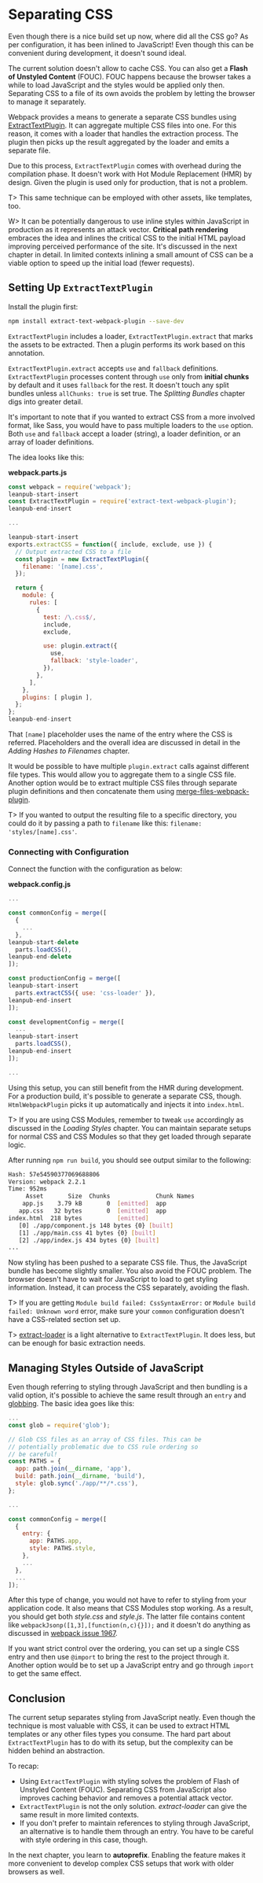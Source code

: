 # Separating CSS

Even though there is a nice build set up now, where did all the CSS go? As per configuration, it has been inlined to JavaScript! Even though this can be convenient during development, it doesn't sound ideal.

The current solution doesn't allow to cache CSS. You can also get a **Flash of Unstyled Content** (FOUC). FOUC happens because the browser takes a while to load JavaScript and the styles would be applied only then. Separating CSS to a file of its own avoids the problem by letting the browser to manage it separately.

Webpack provides a means to generate a separate CSS bundles using [ExtractTextPlugin](https://www.npmjs.com/package/extract-text-webpack-plugin). It can aggregate multiple CSS files into one. For this reason, it comes with a loader that handles the extraction process. The plugin then picks up the result aggregated by the loader and emits a separate file.

Due to this process, `ExtractTextPlugin` comes with overhead during the compilation phase. It doesn't work with Hot Module Replacement (HMR) by design. Given the plugin is used only for production, that is not a problem.

T> This same technique can be employed with other assets, like templates, too.

W> It can be potentially dangerous to use inline styles within JavaScript in production as it represents an attack vector. **Critical path rendering** embraces the idea and inlines the critical CSS to the initial HTML payload improving perceived performance of the site. It's discussed in the next chapter in detail. In limited contexts inlining a small amount of CSS can be a viable option to speed up the initial load (fewer requests).

## Setting Up `ExtractTextPlugin`

Install the plugin first:

```bash
npm install extract-text-webpack-plugin --save-dev
```

`ExtractTextPlugin` includes a loader, `ExtractTextPlugin.extract` that marks the assets to be extracted. Then a plugin performs its work based on this annotation.

`ExtractTextPlugin.extract` accepts `use` and `fallback` definitions. `ExtractTextPlugin` processes content through `use` only from **initial chunks** by default and it uses `fallback` for the rest. It doesn't touch any split bundles unless `allChunks: true` is set true. The *Splitting Bundles* chapter digs into greater detail.

It's important to note that if you wanted to extract CSS from a more involved format, like Sass, you would have to pass multiple loaders to the `use` option. Both `use` and `fallback` accept a loader (string), a loader definition, or an array of loader definitions.

The idea looks like this:

**webpack.parts.js**

```javascript
const webpack = require('webpack');
leanpub-start-insert
const ExtractTextPlugin = require('extract-text-webpack-plugin');
leanpub-end-insert

...

leanpub-start-insert
exports.extractCSS = function({ include, exclude, use }) {
  // Output extracted CSS to a file
  const plugin = new ExtractTextPlugin({
    filename: '[name].css',
  });

  return {
    module: {
      rules: [
        {
          test: /\.css$/,
          include,
          exclude,

          use: plugin.extract({
            use,
            fallback: 'style-loader',
          }),
        },
      ],
    },
    plugins: [ plugin ],
  };
};
leanpub-end-insert
```

That `[name]` placeholder uses the name of the entry where the CSS is referred. Placeholders and the overall idea are discussed in detail in the *Adding Hashes to Filenames* chapter.

It would be possible to have multiple `plugin.extract` calls against different file types. This would allow you to aggregate them to a single CSS file. Another option would be to extract multiple CSS files through separate plugin definitions and then concatenate them using [merge-files-webpack-plugin](https://www.npmjs.com/package/merge-files-webpack-plugin).

T> If you wanted to output the resulting file to a specific directory, you could do it by passing a path to `filename` like this: `filename: 'styles/[name].css'`.

### Connecting with Configuration

Connect the function with the configuration as below:

**webpack.config.js**

```javascript
...

const commonConfig = merge([
  {
    ...
  },
leanpub-start-delete
  parts.loadCSS(),
leanpub-end-delete
]);

const productionConfig = merge([
leanpub-start-insert
  parts.extractCSS({ use: 'css-loader' }),
leanpub-end-insert
]);

const developmentConfig = merge([
  ...
leanpub-start-insert
  parts.loadCSS(),
leanpub-end-insert
]);

...
```

Using this setup, you can still benefit from the HMR during development. For a production build, it's possible to generate a separate CSS, though. `HtmlWebpackPlugin` picks it up automatically and injects it into `index.html`.

T> If you are using CSS Modules, remember to tweak `use` accordingly as discussed in the *Loading Styles* chapter. You can maintain separate setups for normal CSS and CSS Modules so that they get loaded through separate logic.

After running `npm run build`, you should see output similar to the following:

```bash
Hash: 57e54590377069688806
Version: webpack 2.2.1
Time: 952ms
     Asset       Size  Chunks             Chunk Names
    app.js    3.79 kB       0  [emitted]  app
   app.css   32 bytes       0  [emitted]  app
index.html  218 bytes          [emitted]
   [0] ./app/component.js 148 bytes {0} [built]
   [1] ./app/main.css 41 bytes {0} [built]
   [2] ./app/index.js 434 bytes {0} [built]
...
```

Now styling has been pushed to a separate CSS file. Thus, the JavaScript bundle has become slightly smaller. You also avoid the FOUC problem. The browser doesn't have to wait for JavaScript to load to get styling information. Instead, it can process the CSS separately, avoiding the flash.

T> If you are getting `Module build failed: CssSyntaxError:` or `Module build failed: Unknown word` error, make sure your `common` configuration doesn't have a CSS-related section set up.

T> [extract-loader](https://www.npmjs.com/package/extract-loader) is a light alternative to `ExtractTextPlugin`. It does less, but can be enough for basic extraction needs.

## Managing Styles Outside of JavaScript

Even though referring to styling through JavaScript and then bundling is a valid option, it's possible to achieve the same result through an `entry` and [globbing](https://www.npmjs.com/package/glob). The basic idea goes like this:

```javascript
...
const glob = require('glob');

// Glob CSS files as an array of CSS files. This can be
// potentially problematic due to CSS rule ordering so
// be careful!
const PATHS = {
  app: path.join(__dirname, 'app'),
  build: path.join(__dirname, 'build'),
  style: glob.sync('./app/**/*.css'),
};

...

const commonConfig = merge([
  {
    entry: {
      app: PATHS.app,
      style: PATHS.style,
    },
    ...
  },
  ...
]);
```

After this type of change, you would not have to refer to styling from your application code. It also means that CSS Modules stop working. As a result, you should get both *style.css* and *style.js*. The latter file contains content like `webpackJsonp([1,3],[function(n,c){}]);` and it doesn't do anything as discussed in [webpack issue 1967](https://github.com/webpack/webpack/issues/1967).

If you want strict control over the ordering, you can set up a single CSS entry and then use `@import` to bring the rest to the project through it. Another option would be to set up a JavaScript entry and go through `import` to get the same effect.

## Conclusion

The current setup separates styling from JavaScript neatly. Even though the technique is most valuable with CSS, it can be used to extract HTML templates or any other files types you consume. The hard part about `ExtractTextPlugin` has to do with its setup, but the complexity can be hidden behind an abstraction.

To recap:

* Using `ExtractTextPlugin` with styling solves the problem of Flash of Unstyled Content (FOUC). Separating CSS from JavaScript also improves caching behavior and removes a potential attack vector.
* `ExtractTextPlugin` is not the only solution. *extract-loader* can give the same result in more limited contexts.
* If you don't prefer to maintain references to styling through JavaScript, an alternative is to handle them through an entry. You have to be careful with style ordering in this case, though.

In the next chapter, you learn to **autoprefix**. Enabling the feature makes it more convenient to develop complex CSS setups that work with older browsers as well.

